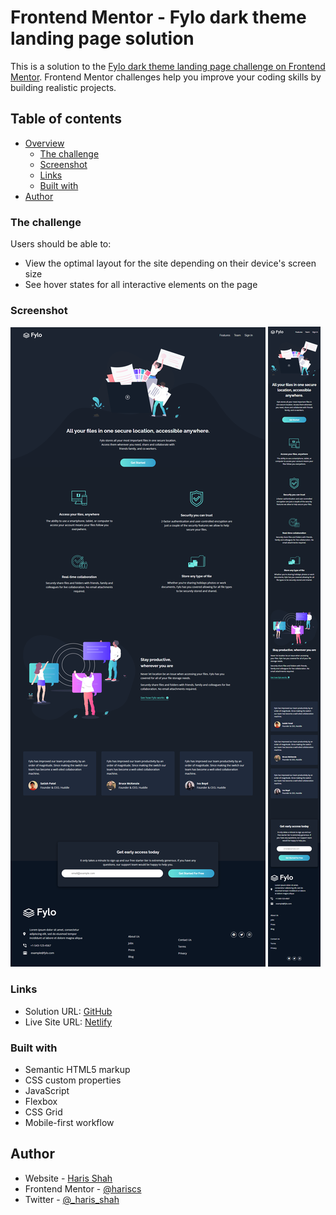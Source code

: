# Frontend Mentor - Fylo dark theme landing page solution

This is a solution to the [Fylo dark theme landing page challenge on Frontend Mentor](https://www.frontendmentor.io/challenges/fylo-dark-theme-landing-page-5ca5f2d21e82137ec91a50fd). Frontend Mentor challenges help you improve your coding skills by building realistic projects.

## Table of contents

- [Overview](#overview)
  - [The challenge](#the-challenge)
  - [Screenshot](#screenshot)
  - [Links](#links)
  - [Built with](#built-with)
- [Author](#author)

### The challenge

Users should be able to:

- View the optimal layout for the site depending on their device's screen size
- See hover states for all interactive elements on the page

### Screenshot

![](./fylonew-desktop.png)
![](./fylonew-mobile.png)

### Links

- Solution URL: [GitHub](https://github.com/hariscs/fylodark)
- Live Site URL: [Netlify](https://fylonew.netlify.app/)

### Built with

- Semantic HTML5 markup
- CSS custom properties
- JavaScript
- Flexbox
- CSS Grid
- Mobile-first workflow

## Author

- Website - [Haris Shah](https://www.your-site.com)
- Frontend Mentor - [@hariscs](https://www.frontendmentor.io/profile/hariscs)
- Twitter - [@\_haris_shah](https://www.twitter.com/_haris_shah)
